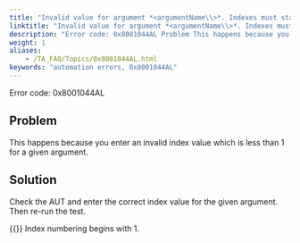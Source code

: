 ```yaml
--- 
title: "Invalid value for argument *<argumentName\\>*. Indexes must start from 1."
linktitle: "Invalid value for argument *<argumentName\\>*. Indexes must start from 1."
description: "Error code: 0x8001044AL Problem This happens because you enter an invalid index value which is less than 1 for a given argument. Solution Check the AUT and enter the correct index value for the given ..."
weight: 1
aliases: 
    - /TA_FAQ/Topics/0x8001044AL.html
keywords: "automation errors, 0x8001044AL"
---
```


Error code: 0x8001044AL

## Problem

This happens because you enter an invalid index value which is less than 1 for a given argument.

## Solution

Check the AUT and enter the correct index value for the given argument. Then re-run the test.

{{<note>}} Index numbering begins with 1.




